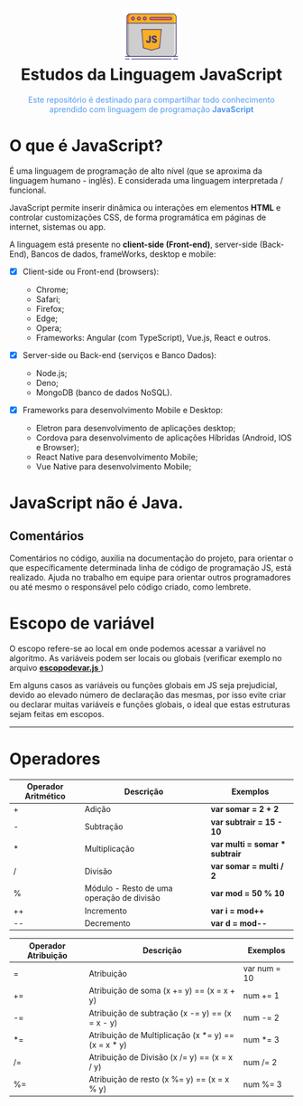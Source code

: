 <h1 align="center">
    <img alt="JavaScript" title="#estudosJs" src="./img/jsImg.png" width='20%' align="center"/>
    <br>
    Estudos da Linguagem JavaScript
</h1>
<p align="center" style='color: #539BEF;'>Este repositório é destinado para compartilhar todo conhecimento aprendido com linguagem de programação <b>JavaScript</b></p>

# O que é JavaScript?
<p>
    É uma linguagem de programação de alto nível (que se aproxima da linguagem humano - inglês). E considerada uma linguagem interpretada / funcional.
</p>
<p>
    JavaScript permite inserir dinâmica ou interações em elementos <b>HTML</b> e controlar customizações CSS, de forma programática em páginas de internet, sistemas ou app.
</p>
<p>
    A linguagem está presente no <b>client-side (Front-end)</b>, server-side (Back-End), Bancos de dados, frameWorks, desktop e mobile:
</p>

- [x] Client-side ou Front-end (browsers):
    - Chrome;
    - Safari;
    - Firefox;
    - Edge;
    - Opera;
    - Frameworks: Angular (com TypeScript), Vue.js, React e outros.

- [x] Server-side ou Back-end (serviços e Banco Dados):
    - Node.js;
    - Deno;
    - MongoDB (banco de dados NoSQL).

- [x] Frameworks para desenvolvimento Mobile e Desktop:
    - Eletron para desenvolvimento de aplicações desktop;
    - Cordova para desenvolvimento de aplicações Híbridas (Android, IOS e Browser);
    - React Native para desenvolvimento Mobile;
    - Vue Native para desenvolvimento Mobile;

# JavaScript não é Java.

<h2>
    Comentários
</h2>
<p>
    Comentários no código, auxilia na documentação do projeto, para orientar o que específicamente determinada
    linha de código de programação JS, está realizado.
    Ajuda no trabalho em equipe para orientar outros programadores ou até mesmo 
    o responsável pelo código criado, como lembrete.
</p>

# Escopo de variável
<p>
    O escopo refere-se ao local em onde podemos acessar a variável no algoritmo.
    As variáveis podem ser locais ou globais (verificar exemplo no arquivo 
    <a href='https://github.com/edurojas-dev/estudosJS/blob/master/javascript-essencial/escopodevar.js'>
        <b>escopodevar.js</b>    
    </a>)
</p>
<p>
    Em alguns casos as variáveis ou funções globais em JS seja prejudicial, devido ao elevado número de declaração das mesmas, por isso evite criar ou declarar muitas variáveis e funções globais,
    o ideal que estas estruturas sejam feitas em escopos.
</p>

<hr>

# Operadores
| Operador Aritmético |  Descrição  | Exemplos |
| ----------- | ----------- | ----------- |
| + | Adição | <b>var somar = 2 + 2</b> |
| - | Subtração |<b>var subtrair = 15 - 10</b> |
| * | Multiplicação | <b>var multi = somar * subtrair </b> |
| / | Divisão | <b>var somar = multi / 2</b> |
| % | Módulo - Resto de uma operação de divisão | <b>var mod = 50 % 10 </b> |
| ++ | Incremento | <b>var i = mod++</b> |
| -- | Decremento | <b>var d = mod--</b> |

 Operador Atribuição |  Descrição  | Exemplos |
| ----------- | ----------- | ----------- |
| = | Atribuição | var num = 10 |
| += | Atribuição de soma (x += y) == (x = x + y) | num += 1 |
| -= | Atribuição de subtração (x -= y) == (x = x - y) | num -= 2|
| *= | Atribuição de Multiplicação (x *= y) == (x = x * y) | num *= 3|
| /= | Atribuição de Divisão (x /= y) == (x = x / y) | num /= 2|
| %= | Atribuição de resto (x %= y) == (x = x % y) | num %= 3|




